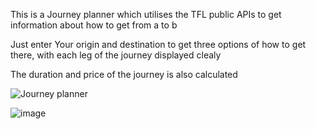 This is a Journey planner which utilises the TFL public APIs to get information about how to get from a to b

Just enter Your origin and destination to get three options of how to get there, with each leg of the journey displayed clealy

The duration and price of the journey is also calculated

![Journey planner](https://user-images.githubusercontent.com/78499920/200083534-92d993e9-574b-4fcf-9df0-f6485fdbf154.PNG)


![image](https://user-images.githubusercontent.com/78499920/200083480-7cc5ccab-f00d-4dec-9c3a-f80e42c490ec.png)

